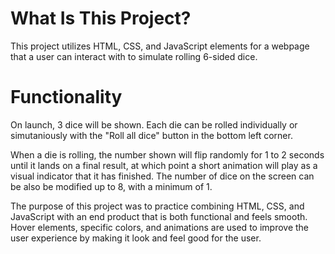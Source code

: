 # What Is This Project?
This project utilizes HTML, CSS, and JavaScript elements for a webpage that a user can interact
with to simulate rolling 6-sided dice. 

# Functionality 
On launch, 3 dice will be shown. Each die can be rolled individually or simutaniously with the "Roll all dice" button in the bottom left corner. 

When a die is rolling, the number shown will flip randomly for 1 to 2 seconds until it lands on a final 
result, at which point a short animation will play as a visual indicator that it has finished. The number 
of dice on the screen can be also be modified up to 8, with a minimum of 1. 

The purpose of this project was to practice combining HTML, CSS, and JavaScript with an end product
that is both functional and feels smooth. Hover elements, specific colors, and animations are used to improve
the user experience by making it look and feel good for the user. 
